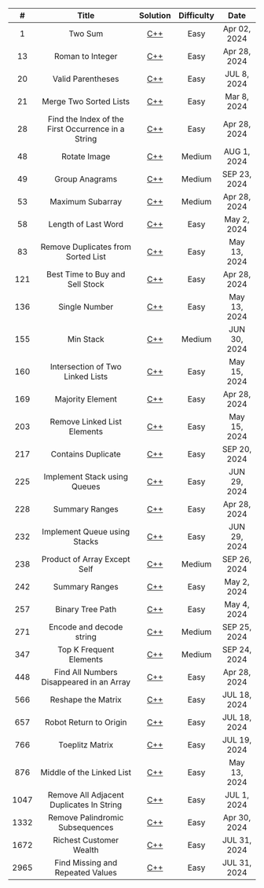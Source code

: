 | # | Title | Solution | Difficulty | Date |
| :--: | :------------------------------------------------------------------------: | :-------------------------------------------------------------------------------------------------------------------------------------------------------------: | :--------: | :----------: |
| 1 | Two Sum | [C++]( https://github.com/YingJung03/CodeBase/blob/main/Leetcode/1.Two_Sum.cpp) | Easy | Apr 02, 2024 |
| 13 | Roman to Integer | [C++]( https://github.com/YingJung03/CodeBase/blob/main/Leetcode/13.Roman_to_Integer.cpp) | Easy | Apr 28, 2024 |
| 20 | Valid Parentheses | [C++]( https://github.com/YingJung03/CodeBase/blob/main/Leetcode/20.Valid_Parentheses.cpp) | Easy | JUL 8, 2024 |
| 21 | Merge Two Sorted Lists | [C++]( https://github.com/YingJung03/CodeBase/blob/main/Leetcode/21.Merge_Two_Sorted_Lists.cpp) | Easy | Mar 8, 2024 |
| 28 | Find the Index of the First Occurrence in a String | [C++]( https://github.com/YingJung03/CodeBase/blob/main/Leetcode/28.Find_the_Index_of_the_First_Occurrence_in_a_String.cpp) | Easy | Apr 28, 2024 |
| 48 | Rotate Image | [C++]( https://github.com/YingJung03/CodeBase/blob/main/Leetcode/48.Rotate_Image.cpp) | Medium | AUG 1, 2024 |
| 49 | Group Anagrams | [C++]( https://github.com/YingJung03/CodeBase/blob/main/Leetcode/49.Group_Anagrams.cpp) | Medium | SEP 23, 2024 |
| 53 | Maximum Subarray | [C++]( https://github.com/YingJung03/CodeBase/blob/main/Leetcode/53.Maximum_Subarray.cpp) | Medium | Apr 28, 2024 |
| 58 | Length of Last Word | [C++]( https://github.com/YingJung03/CodeBase/blob/main/Leetcode/58.Length_of_Last_Word.cpp) | Easy | May 2, 2024 |
| 83 | Remove Duplicates from Sorted List | [C++]( https://github.com/YingJung03/CodeBase/blob/main/Leetcode/83.Remove_Duplicates_from_Sorted_List.cpp) | Easy | May 13, 2024 |
| 121 | Best Time to Buy and Sell Stock | [C++]( https://github.com/YingJung03/CodeBase/blob/main/Leetcode/121.Best_Time_to_Buy_and_Sell_Stock.cpp) | Easy | Apr 28, 2024 |
| 136 | Single Number | [C++]( https://github.com/YingJung03/CodeBase/blob/main/Leetcode/136.Single_Number.cpp) | Easy | May 13, 2024 |
| 155 | Min Stack | [C++]( https://github.com/YingJung03/CodeBase/blob/main/Leetcode/155.Min_Stack.cpp) | Medium | JUN 30, 2024 |
| 160 | Intersection of Two Linked Lists | [C++]( https://github.com/YingJung03/CodeBase/blob/main/Leetcode/160.Intersection_of_Two_Linked_Lists.cpp) | Easy | May 15, 2024 |
| 169 | Majority Element | [C++]( https://github.com/YingJung03/CodeBase/blob/main/Leetcode/169.Majority_Element.cpp) | Easy | Apr 28, 2024 |
| 203 | Remove Linked List Elements | [C++]( https://github.com/YingJung03/CodeBase/blob/main/Leetcode/203.Remove_Linked_List_Elements.cpp) | Easy | May 15, 2024 |
| 217 | Contains Duplicate | [C++]( https://github.com/YingJung03/CodeBase/blob/main/Leetcode/217.Contains_Duplicate.cpp) | Easy | SEP 20, 2024 |
| 225 | Implement Stack using Queues | [C++]( https://github.com/YingJung03/CodeBase/blob/main/Leetcode/225.Implement_Stack_using_Queues.cpp) | Easy | JUN 29, 2024 |
| 228 | Summary Ranges | [C++]( https://github.com/YingJung03/CodeBase/blob/main/Leetcode/228.Summary_Ranges.cpp) | Easy | Apr 28, 2024 |
| 232 | Implement Queue using Stacks | [C++]( https://github.com/YingJung03/CodeBase/blob/main/Leetcode/232.Implement_Queue_using_Stacks.cpp) | Easy | JUN 29, 2024 |
| 238 | Product of Array Except Self | [C++]( https://github.com/YingJung03/CodeBase/blob/main/Leetcode/238.Product_of_Array_Except_Self.cpp) | Medium | SEP 26, 2024 |
| 242 | Summary Ranges | [C++]( https://github.com/YingJung03/CodeBase/blob/main/Leetcode/242.Valid_Anagram.cpp) | Easy | May 2, 2024 |
| 257 | Binary Tree Path | [C++]( https://github.com/YingJung03/CodeBase/blob/main/Leetcode/257.Binary_Tree_Path.cpp) | Easy | May 4, 2024 |
| 271 | Encode and decode string | [C++]( https://github.com/YingJung03/CodeBase/blob/main/Leetcode/271.Encode_and_decode_string.cpp) | Medium | SEP 25, 2024 |
| 347 | Top K Frequent Elements | [C++]( https://github.com/YingJung03/CodeBase/blob/main/Leetcode/347.Top_K_Frequent_Elements.cpp) | Medium | SEP 24, 2024 |
| 448 | Find All Numbers Disappeared in an Array | [C++]( https://github.com/YingJung03/CodeBase/blob/main/Leetcode/448.Find_All_Numbers_Disappeared_in_an_Array.cpp) | Easy | Apr 28, 2024 |
| 566 | Reshape the Matrix | [C++]( https://github.com/YingJung03/CodeBase/blob/main/Leetcode/566.Reshape_the_Matrix.cpp) | Easy | JUL 18, 2024 |
| 657 | Robot Return to Origin | [C++]( https://github.com/YingJung03/CodeBase/blob/main/Leetcode/657.Robot_Return_to_Origin.cpp) | Easy | JUL 18, 2024 |
| 766 | Toeplitz Matrix | [C++]( https://github.com/YingJung03/CodeBase/blob/main/Leetcode/766.Toeplitz_Matrix.cpp) | Easy | JUL 19, 2024 |
| 876 | Middle of the Linked List | [C++]( https://github.com/YingJung03/CodeBase/blob/main/Leetcode/876.Middle_of_the_Linked_List.cpp) | Easy | May 13, 2024 |
| 1047 | Remove All Adjacent Duplicates In String | [C++]( https://github.com/YingJung03/CodeBase/blob/main/Leetcode/1047.Remove_All_Adjacent_Duplicates_In_String.cpp) | Easy | JUL 1, 2024 |
| 1332 | Remove Palindromic Subsequences | [C++]( https://github.com/YingJung03/CodeBase/blob/main/Leetcode/1332.Remove_Palindromic_Subsequences.cpp) | Easy | Apr 30, 2024 |
| 1672 | Richest Customer Wealth | [C++]( https://github.com/YingJung03/CodeBase/blob/main/Leetcode/1672.Richest_Customer_Wealth.cpp) | Easy | JUL 31, 2024 |
| 2965 | Find Missing and Repeated Values | [C++]( https://github.com/YingJung03/CodeBase/blob/main/Leetcode/2965.Find_Missing_and_Repeated_Values.cpp) | Easy | JUL 31, 2024 |
